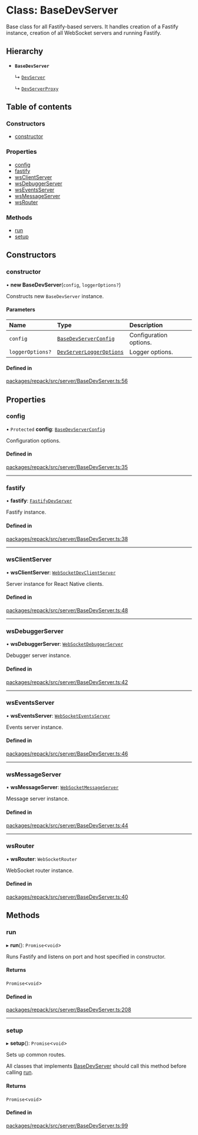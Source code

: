 # Class: BaseDevServer

Base class for all Fastify-based servers.
It handles creation of a Fastify instance, creation of all WebSocket servers and running Fastify.

## Hierarchy

- **`BaseDevServer`**

  ↳ [`DevServer`](./DevServer.md)

  ↳ [`DevServerProxy`](./DevServerProxy.md)

## Table of contents

### Constructors

- [constructor](./BaseDevServer.md#constructor)

### Properties

- [config](./BaseDevServer.md#config)
- [fastify](./BaseDevServer.md#fastify)
- [wsClientServer](./BaseDevServer.md#wsclientserver)
- [wsDebuggerServer](./BaseDevServer.md#wsdebuggerserver)
- [wsEventsServer](./BaseDevServer.md#wseventsserver)
- [wsMessageServer](./BaseDevServer.md#wsmessageserver)
- [wsRouter](./BaseDevServer.md#wsrouter)

### Methods

- [run](./BaseDevServer.md#run)
- [setup](./BaseDevServer.md#setup)

## Constructors

### constructor

• **new BaseDevServer**(`config`, `loggerOptions?`)

Constructs new `BaseDevServer` instance.

#### Parameters

| Name | Type | Description |
| :------ | :------ | :------ |
| `config` | [`BaseDevServerConfig`](../interfaces/BaseDevServerConfig.md) | Configuration options. |
| `loggerOptions?` | [`DevServerLoggerOptions`](../interfaces/DevServerLoggerOptions.md) | Logger options. |

#### Defined in

[packages/repack/src/server/BaseDevServer.ts:56](https://github.com/callstack/repack/blob/a78f6b9/packages/repack/src/server/BaseDevServer.ts#L56)

## Properties

### config

• `Protected` **config**: [`BaseDevServerConfig`](../interfaces/BaseDevServerConfig.md)

Configuration options.

#### Defined in

[packages/repack/src/server/BaseDevServer.ts:35](https://github.com/callstack/repack/blob/a78f6b9/packages/repack/src/server/BaseDevServer.ts#L35)

___

### fastify

• **fastify**: [`FastifyDevServer`](../types/FastifyDevServer.md)

Fastify instance.

#### Defined in

[packages/repack/src/server/BaseDevServer.ts:38](https://github.com/callstack/repack/blob/a78f6b9/packages/repack/src/server/BaseDevServer.ts#L38)

___

### wsClientServer

• **wsClientServer**: [`WebSocketDevClientServer`](./WebSocketDevClientServer.md)

Server instance for React Native clients.

#### Defined in

[packages/repack/src/server/BaseDevServer.ts:48](https://github.com/callstack/repack/blob/a78f6b9/packages/repack/src/server/BaseDevServer.ts#L48)

___

### wsDebuggerServer

• **wsDebuggerServer**: [`WebSocketDebuggerServer`](./WebSocketDebuggerServer.md)

Debugger server instance.

#### Defined in

[packages/repack/src/server/BaseDevServer.ts:42](https://github.com/callstack/repack/blob/a78f6b9/packages/repack/src/server/BaseDevServer.ts#L42)

___

### wsEventsServer

• **wsEventsServer**: [`WebSocketEventsServer`](./WebSocketEventsServer.md)

Events server instance.

#### Defined in

[packages/repack/src/server/BaseDevServer.ts:46](https://github.com/callstack/repack/blob/a78f6b9/packages/repack/src/server/BaseDevServer.ts#L46)

___

### wsMessageServer

• **wsMessageServer**: [`WebSocketMessageServer`](./WebSocketMessageServer.md)

Message server instance.

#### Defined in

[packages/repack/src/server/BaseDevServer.ts:44](https://github.com/callstack/repack/blob/a78f6b9/packages/repack/src/server/BaseDevServer.ts#L44)

___

### wsRouter

• **wsRouter**: `WebSocketRouter`

WebSocket router instance.

#### Defined in

[packages/repack/src/server/BaseDevServer.ts:40](https://github.com/callstack/repack/blob/a78f6b9/packages/repack/src/server/BaseDevServer.ts#L40)

## Methods

### run

▸ **run**(): `Promise`<`void`\>

Runs Fastify and listens on port and host specified in constructor.

#### Returns

`Promise`<`void`\>

#### Defined in

[packages/repack/src/server/BaseDevServer.ts:208](https://github.com/callstack/repack/blob/a78f6b9/packages/repack/src/server/BaseDevServer.ts#L208)

___

### setup

▸ **setup**(): `Promise`<`void`\>

Sets up common routes.

All classes that implements [BaseDevServer](./BaseDevServer.md) should call this method before
calling [run](./BaseDevServer.md#run).

#### Returns

`Promise`<`void`\>

#### Defined in

[packages/repack/src/server/BaseDevServer.ts:99](https://github.com/callstack/repack/blob/a78f6b9/packages/repack/src/server/BaseDevServer.ts#L99)
